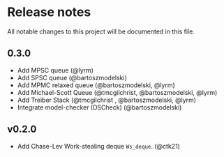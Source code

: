# Release notes

All notable changes to this project will be documented in this file.

## 0.3.0

* Add MPSC queue (@lyrm)
* Add SPSC queue (@bartoszmodelski)
* Add MPMC relaxed queue (@bartoszmodelski, @lyrm)
* Add Michael-Scott Queue (@tmcgilchrist, @bartoszmodelski, @lyrm)
* Add Treiber Stack (@tmcgilchrist , @bartoszmodelski, @lyrm)
* Integrate model-checker (DSCheck) (@bartoszmodelski)

## v0.2.0

* Add Chase-Lev Work-stealing deque `Ws_deque`. (@ctk21)
